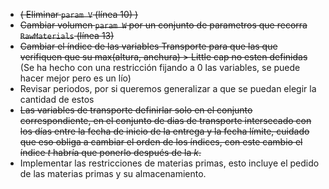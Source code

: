 - ~~( Eliminar ```param V``` (línea 10) )~~
- ~~Cambiar volumen ```param W``` por un conjunto de parametros que recorra ```RawMaterials``` (línea 13)~~
- ~~Cambiar el índice de las variables Transporte para que las que verifiquen que su max(altura, anchura) > Little cap no esten definidas~~ (Se ha hecho con una restricción fijando a $0$ las variables, se puede hacer mejor pero es un lío)
- Revisar periodos, por si queremos generalizar a que se puedan elegir la cantidad de estos
- ~~Las variables de transporte definirlar solo en el conjunto correspondiente, en el conjunto de dias de transporte intersecado con los días entre la fecha de inicio de la entrega y la fecha límite, cuidado que eso obliga a cambiar el orden de los índices, con este cambio el índice $t$ habría que ponerlo después de la $k$.~~
- Implementar las restricciones de materias primas, esto incluye el pedido de las materias primas y su almacenamiento.
